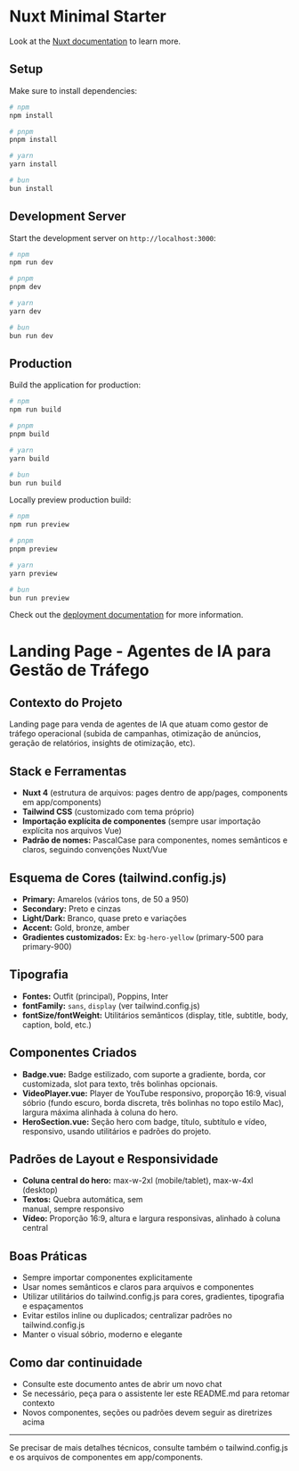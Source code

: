 # Nuxt Minimal Starter

Look at the [Nuxt documentation](https://nuxt.com/docs/getting-started/introduction) to learn more.

## Setup

Make sure to install dependencies:

```bash
# npm
npm install

# pnpm
pnpm install

# yarn
yarn install

# bun
bun install
```

## Development Server

Start the development server on `http://localhost:3000`:

```bash
# npm
npm run dev

# pnpm
pnpm dev

# yarn
yarn dev

# bun
bun run dev
```

## Production

Build the application for production:

```bash
# npm
npm run build

# pnpm
pnpm build

# yarn
yarn build

# bun
bun run build
```

Locally preview production build:

```bash
# npm
npm run preview

# pnpm
pnpm preview

# yarn
yarn preview

# bun
bun run preview
```

Check out the [deployment documentation](https://nuxt.com/docs/getting-started/deployment) for more information.

# Landing Page - Agentes de IA para Gestão de Tráfego

## Contexto do Projeto
Landing page para venda de agentes de IA que atuam como gestor de tráfego operacional (subida de campanhas, otimização de anúncios, geração de relatórios, insights de otimização, etc).

## Stack e Ferramentas
- **Nuxt 4** (estrutura de arquivos: pages dentro de app/pages, components em app/components)
- **Tailwind CSS** (customizado com tema próprio)
- **Importação explícita de componentes** (sempre usar importação explícita nos arquivos Vue)
- **Padrão de nomes:** PascalCase para componentes, nomes semânticos e claros, seguindo convenções Nuxt/Vue

## Esquema de Cores (tailwind.config.js)
- **Primary:** Amarelos (vários tons, de 50 a 950)
- **Secondary:** Preto e cinzas
- **Light/Dark:** Branco, quase preto e variações
- **Accent:** Gold, bronze, amber
- **Gradientes customizados:** Ex: `bg-hero-yellow` (primary-500 para primary-900)

## Tipografia
- **Fontes:** Outfit (principal), Poppins, Inter
- **fontFamily:** `sans`, `display` (ver tailwind.config.js)
- **fontSize/fontWeight:** Utilitários semânticos (display, title, subtitle, body, caption, bold, etc.)

## Componentes Criados
- **Badge.vue:** Badge estilizado, com suporte a gradiente, borda, cor customizada, slot para texto, três bolinhas opcionais.
- **VideoPlayer.vue:** Player de YouTube responsivo, proporção 16:9, visual sóbrio (fundo escuro, borda discreta, três bolinhas no topo estilo Mac), largura máxima alinhada à coluna do hero.
- **HeroSection.vue:** Seção hero com badge, título, subtítulo e vídeo, responsivo, usando utilitários e padrões do projeto.

## Padrões de Layout e Responsividade
- **Coluna central do hero:** max-w-2xl (mobile/tablet), max-w-4xl (desktop)
- **Textos:** Quebra automática, sem <br> manual, sempre responsivo
- **Vídeo:** Proporção 16:9, altura e largura responsivas, alinhado à coluna central

## Boas Práticas
- Sempre importar componentes explicitamente
- Usar nomes semânticos e claros para arquivos e componentes
- Utilizar utilitários do tailwind.config.js para cores, gradientes, tipografia e espaçamentos
- Evitar estilos inline ou duplicados; centralizar padrões no tailwind.config.js
- Manter o visual sóbrio, moderno e elegante

## Como dar continuidade
- Consulte este documento antes de abrir um novo chat
- Se necessário, peça para o assistente ler este README.md para retomar contexto
- Novos componentes, seções ou padrões devem seguir as diretrizes acima

---

Se precisar de mais detalhes técnicos, consulte também o tailwind.config.js e os arquivos de componentes em app/components.
